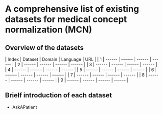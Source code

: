 # A comprehensive list of existing datasets for medical concept normalization (MCN)

## Overview of the datasets

| Index | Dataset | Domain | Language | URL |
| 1 | ------ | ------ | ------ | ------ |
| 2 | ------ | ------ | ------ | ------ |
| 3 | ------ | ------ | ------ | ------ |
| 4 | ------ | ------ | ------ | ------ |
| 5 | ------ | ------ | ------ | ------ |
| 6 | ------ | ------ | ------ | ------ |
| 7 | ------ | ------ | ------ | ------ |
| 8 | ------ | ------ | ------ | ------ |
| 9 | ------ | ------ | ------ | ------ |

## Brielf introduction of each dataset

- AskAPatient 
